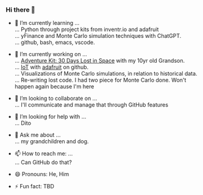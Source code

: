 ### Hi there 👋
- 🌱 I’m currently learning ... <br>
... Python through project kits from inventr.io and adafruit <br>
... yFinance and Monte Carlo simulation techniques with ChatGPT.<br>
... github, bash, emacs, vscode.

- 🔭 I’m currently working on ... <br>
... [Adventure Kit: 30 Days Lost in Space](https://inventr.io/courses_list)
with my 10yr old Grandson. <br>
... [IoT](https://learn.adafruit.com/) with [adafruit](https://github.com/adafruit) on github. <br>
... Visualizations of Monte Carlo simulations, in relation to historical data. <br>
... Re-writing lost code. I had two piece for Monte Carlo done. Won't happen again because I'm here<br>

- 👯 I’m looking to collaborate on ... <br>
... I'll communicate and manage that through GitHub features

- 🤔 I’m looking for help with ... <br>
... Dito

- 💬 Ask me about ... <br>
... my grandchildren and dog.

- 📫 How to reach me: ... <br>
... Can GitHub do that? 
- 😄 Pronouns: He, Him
- ⚡ Fun fact: TBD

<!--
**tmwmott/tmwmott** is a ✨ _special_ ✨ repository because its `README.md` (this file) appears on your GitHub profile.
[GitHub wiki syntax and formating]: https://docs.github.com/en/get-started/writing-on-github/getting-started-with-writing-and-formatting-on-github/basic-writing-and-formatting-syntax

<p>
I expect to be using snipets of code from internet sources
and web pages, putting together puzzles while filling the holes with my own code. 
I think my brother would call me a script ki
</p>

I am 
I try to credit all sources, plagerized and original, but
I'm forgetful. If you see something I've done that is
not credited, shoot me ... a message and I'll correct it.

Here are some ideas to get you started:

- 🔭 I’m currently working on ...
- 🌱 I’m currently learning ...
- 👯 I’m looking to collaborate on ...
- 🤔 I’m looking for help with ...
- 💬 Ask me about ...
- 📫 How to reach me: ...
- 😄 Pronouns: ...
- ⚡ Fun fact: ...


[I'm an inline-style link](https://www.google.com)

[I'm an inline-style link with title](https://www.google.com "Google's Homepage")

[I'm a reference-style link][Arbitrary case-insensitive reference text]

[I'm a relative reference to a repository file](../blob/master/LICENSE)

[You can use numbers for reference-style link definitions][1]

Or leave it empty and use the [link text itself].

URLs and URLs in angle brackets will automatically get turned into links. 
http://www.example.com or <http://www.example.com> and sometimes 
example.com (but not on Github, for example).

Some text to show that the reference links can follow later.

[arbitrary case-insensitive reference text]: https://www.mozilla.org
[1]: http://slashdot.org
[link text itself]: http://www.reddit.com

-->
